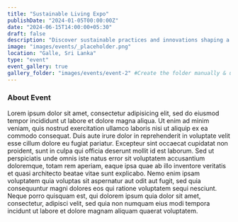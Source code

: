 ```yaml
---
title: "Sustainable Living Expo"
publishDate: "2024-01-05T00:00:00Z"
date: "2024-06-15T14:00:00+05:30"
draft: false
description: "Discover sustainable practices and innovations shaping a greener future."
image: "images/events/_placeholder.png"
location: "Galle, Sri Lanka"
type: "event"
event_gallery: true
gallery_folder: "images/events/event-2" #Create the folder manually & upload images (Allowed extensions: JPG, JPEG & PNG)
---
```


### About Event

Lorem ipsum dolor sit amet, consectetur adipisicing elit, sed do eiusmod tempor incididunt ut labore et dolore magna aliqua. Ut enim ad minim veniam, quis nostrud exercitation ullamco laboris nisi ut aliquip ex ea commodo consequat. Duis aute irure dolor in reprehenderit in voluptate velit esse cillum dolore eu fugiat pariatur. Excepteur sint occaecat cupidatat non proident, sunt in culpa qui officia deserunt mollit id est laborum. Sed ut perspiciatis unde omnis iste natus error sit voluptatem accusantium doloremque, totam rem aperiam, eaque ipsa quae ab illo inventore veritatis et quasi architecto beatae vitae sunt explicabo. Nemo enim ipsam voluptatem quia voluptas sit aspernatur aut odit aut fugit, sed quia consequuntur magni dolores eos qui ratione voluptatem sequi nesciunt. Neque porro quisquam est, qui dolorem ipsum quia dolor sit amet, consectetur, adipisci velit, sed quia non numquam eius modi tempora incidunt ut labore et dolore magnam aliquam quaerat voluptatem.
